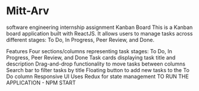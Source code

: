 # Mitt-Arv
software engineering internship assignment
Kanban Board
This is a Kanban board application built with ReactJS. It allows users to manage tasks across different stages: To Do, In Progress, Peer Review, and Done.

Features
Four sections/columns representing task stages: To Do, In Progress, Peer Review, and Done
Task cards displaying task title and description
Drag-and-drop functionality to move tasks between columns
Search bar to filter tasks by title
Floating button to add new tasks to the To Do column
Responsive UI
Uses Redux for state management
TO RUN THE APPLICATION - NPM START

